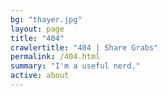 ```yaml
---
bg: "thayer.jpg"
layout: page
title: "404"
crawlertitle: "404 | Share Grabs"
permalink: /404.html
summary: "I'm a useful nerd."
active: about
---
```

